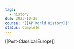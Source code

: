```yaml
---
tags:
  - history
due: 2023-10-20
course: "[[AP World History]]"
status: Complete
---
```

[[Post-Classical Europe]]